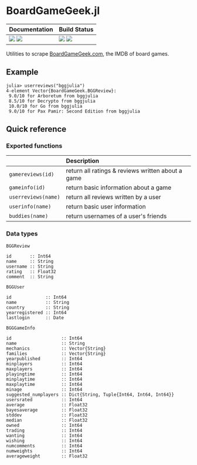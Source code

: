 # BoardGameGeek.jl

| **Documentation**                                                     | **Build Status**                                      |
|:----------------------------------------------------------------------|:------------------------------------------------------|
| [![][docs-stab-img]][docs-stab-url] [![][docs-dev-img]][docs-dev-url] | [![][ci-img]][ci-url] [![][codecov-img]][codecov-url] |

Utilities to scrape [BoardGameGeek.com](https://boardgamegeek.com), the IMDB of board games.

<!-- ## Installation
To install this package and its dependencies, open the Julia REPL and run 
```julia-repl
julia> ]add BoardGameGeek
``` -->

## Example
```julia-repl
julia> userreviews("bggjulia")
4-element Vector{BoardGameGeek.BGGReview}:
 9.0/10 for Arboretum from bggjulia
 8.5/10 for Decrypto from bggjulia
 10.0/10 for Go from bggjulia
 9.0/10 for Pax Pamir: Second Edition from bggjulia
```

## Quick reference
### Exported functions
|                       | Description                                       |
|:----------------------|:--------------------------------------------------|
| `gamereviews(id)`     | return all ratings & reviews written about a game |
| `gameinfo(id)`        | return basic information about a game             |
| `userreviews(name)`   | return all reviews written by a user              |
| `userinfo(name)`      | return basic user information                     |
| `buddies(name)`       | return usernames of a user's friends              |


### Data types
`BGGReview`
```
id       :: Int64
name     :: String
username :: String
rating   :: Float32
comment  :: String
```

`BGGUser`
```
id             :: Int64
name           :: String
country        :: String
yearregistered :: Int64
lastlogin      :: Date
```

`BGGGameInfo`
```
id                   :: Int64
name                 :: String
mechanics            :: Vector{String}
families             :: Vector{String}
yearpublished        :: Int64
minplayers           :: Int64
maxplayers           :: Int64
playingtime          :: Int64
minplaytime          :: Int64
maxplaytime          :: Int64
minage               :: Int64
suggested_numplayers :: Dict{String, Tuple{Int64, Int64, Int64}}
usersrated           :: Int64
average              :: Float32
bayesaverage         :: Float32
stddev               :: Float32
median               :: Float32
owned                :: Int64
trading              :: Int64
wanting              :: Int64
wishing              :: Int64
numcomments          :: Int64
numweights           :: Int64
averageweight        :: Float32
```

[docs-stab-img]: https://img.shields.io/badge/docs-stable-blue.svg
[docs-stab-url]: https://adrhill.github.io/BoardGameGeek.jl/stable

[docs-dev-img]: https://img.shields.io/badge/docs-main-blue.svg
[docs-dev-url]: https://adrhill.github.io/BoardGameGeek.jl/dev

[ci-img]: https://github.com/adrhill/BoardGameGeek.jl/workflows/CI/badge.svg
[ci-url]: https://github.com/adrhill/BoardGameGeek.jl/actions

[codecov-img]: https://codecov.io/gh/adrhill/BoardGameGeek.jl/branch/master/graph/badge.svg
[codecov-url]: https://codecov.io/gh/adrhill/BoardGameGeek.jl
